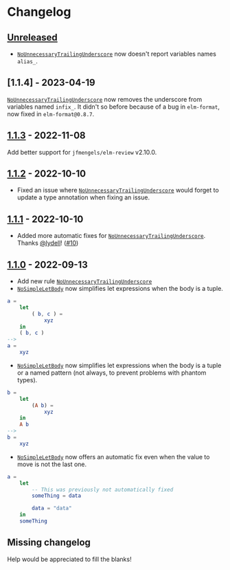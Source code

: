 # Changelog

## [Unreleased]

- [`NoUnnecessaryTrailingUnderscore`] now doesn't report variables names `alias_`.

## [1.1.4] - 2023-04-19

[`NoUnnecessaryTrailingUnderscore`] now removes the underscore from variables named `infix_`. It didn't so before because of a bug in `elm-format`, now fixed in `elm-format@0.8.7`.

## [1.1.3] - 2022-11-08

Add better support for `jfmengels/elm-review` v2.10.0.

## [1.1.2] - 2022-10-10

- Fixed an issue where [`NoUnnecessaryTrailingUnderscore`] would forget to update a type annotation when fixing an issue.


## [1.1.1] - 2022-10-10

- Added more automatic fixes for [`NoUnnecessaryTrailingUnderscore`]. Thanks [@lydell](https://github.com/lydell)! ([#10](https://github.com/jfmengels/elm-review-code-style/pull/10))

## [1.1.0] - 2022-09-13

- Add new rule [`NoUnnecessaryTrailingUnderscore`]
- [`NoSimpleLetBody`] now simplifies let expressions when the body is a tuple.
```elm
a =
    let
        ( b, c ) =
            xyz
    in
    ( b, c )
-->
a =
    xyz
```

- [`NoSimpleLetBody`] now simplifies let expressions when the body is a tuple or a named pattern (not always, to prevent problems with phantom types).

```elm
b =
    let
        (A b) =
            xyz
    in
    A b
-->
b =
    xyz
```

- [`NoSimpleLetBody`] now offers an automatic fix even when the value to move is not the last one.

```elm
a =
    let
        -- This was previously not automatically fixed
        someThing = data

        data = "data"
    in
    someThing
```

## Missing changelog

Help would be appreciated to fill the blanks!

[`NoSimpleLetBody`]: (https://package.elm-lang.org/packages/jfmengels/elm-review-code-style/latest/NoSimpleLetBody)
[`NoUnnecessaryTrailingUnderscore`]: (https://package.elm-lang.org/packages/jfmengels/elm-review-code-style/latest/NoUnnecessaryTrailingUnderscore)

[Unreleased]: https://github.com/jfmengels/elm-review-code-style/compare/v1.1.3...HEAD
[1.1.3]: https://github.com/jfmengels/elm-review-code-style/releases/tag/1.1.3
[1.1.2]: https://github.com/jfmengels/elm-review-code-style/releases/tag/1.1.2
[1.1.1]: https://github.com/jfmengels/elm-review-code-style/releases/tag/1.1.1
[1.1.0]: https://github.com/jfmengels/elm-review-code-style/releases/tag/1.1.0
